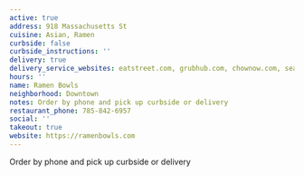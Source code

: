 ```yaml
---
active: true
address: 918 Massachusetts St
cuisine: Asian, Ramen
curbside: false
curbside_instructions: ''
delivery: true
delivery_service_websites: eatstreet.com, grubhub.com, chownow.com, seamless.com
hours: ''
name: Ramen Bowls
neighborhood: Downtown
notes: Order by phone and pick up curbside or delivery
restaurant_phone: 785-842-6957
social: ''
takeout: true
website: https://ramenbowls.com
---
```


Order by phone and pick up curbside or delivery